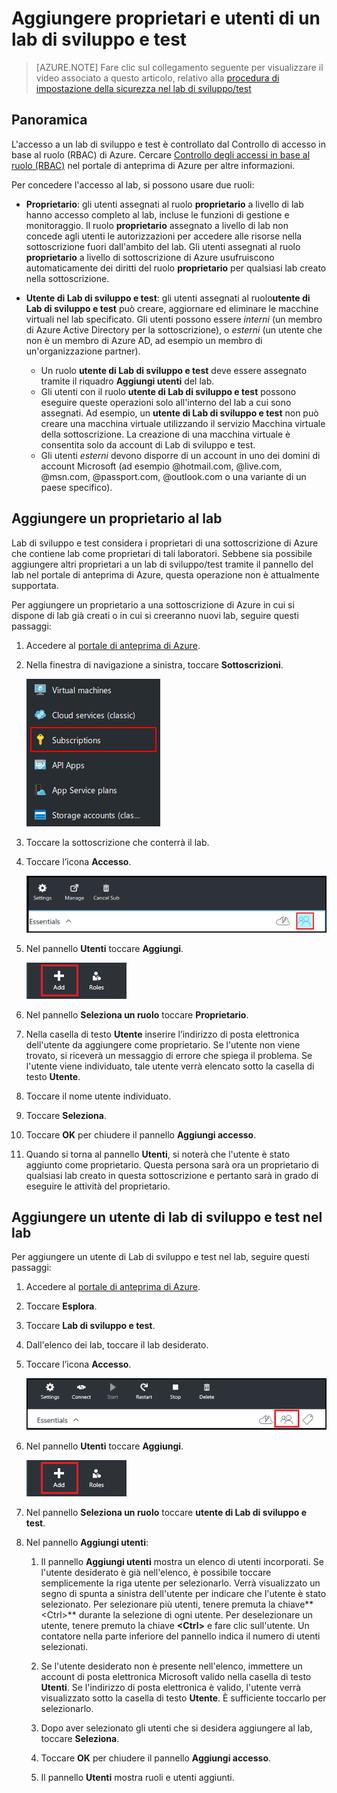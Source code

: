 <properties
	pageTitle="Aggiungere proprietari e utenti di un lab di sviluppo/test | Microsoft Azure"
	description="Aggiungere in modo sicuro un utente che non è incluso nella sottoscrizione del lab di sviluppo/test di Azure."
	services="devtest-lab,virtual-machines"
	documentationCenter="na"
	authors="tomarcher"
	manager="douge"
	editor=""/>

<tags
	ms.service="devtest-lab"
	ms.workload="na"
	ms.tgt_pltfrm="na"
	ms.devlang="na"
	ms.topic="article"
	ms.date="04/18/2016"
	ms.author="tarcher"/>

# Aggiungere proprietari e utenti di un lab di sviluppo e test

> [AZURE.NOTE] Fare clic sul collegamento seguente per visualizzare il video associato a questo articolo, relativo alla [procedura di impostazione della sicurezza nel lab di sviluppo/test](/documentation/videos/how-to-set-security-in-your-devtest-lab)

## Panoramica

L'accesso a un lab di sviluppo e test è controllato dal Controllo di accesso in base al ruolo (RBAC) di Azure. Cercare [Controllo degli accessi in base al ruolo (RBAC)](https://azure.microsoft.com/searchresults?query=Role%20Based%20Access%20Control%20%28RBAC%29) nel portale di anteprima di Azure per altre informazioni.

Per concedere l'accesso al lab, si possono usare due ruoli:

 - **Proprietario**: gli utenti assegnati al ruolo **proprietario** a livello di lab hanno accesso completo al lab, incluse le funzioni di gestione e monitoraggio. Il ruolo **proprietario** assegnato a livello di lab non concede agli utenti le autorizzazioni per accedere alle risorse nella sottoscrizione fuori dall'ambito del lab. Gli utenti assegnati al ruolo **proprietario** a livello di sottoscrizione di Azure usufruiscono automaticamente dei diritti del ruolo **proprietario** per qualsiasi lab creato nella sottoscrizione.

 -  **Utente di Lab di sviluppo e test**: gli utenti assegnati al ruolo**utente di Lab di sviluppo e test** può creare, aggiornare ed eliminare le macchine virtuali nel lab specificato. Gli utenti possono essere *interni* (un membro di Azure Active Directory per la sottoscrizione), o *esterni* (un utente che non è un membro di Azure AD, ad esempio un membro di un'organizzazione partner).
	-  Un ruolo **utente di Lab di sviluppo e test** deve essere assegnato tramite il riquadro **Aggiungi utenti** del lab.
	-  Gli utenti con il ruolo **utente di Lab di sviluppo e test** possono eseguire queste operazioni solo all'interno del lab a cui sono assegnati. Ad esempio, un **utente di Lab di sviluppo e test** non può creare una macchina virtuale utilizzando il servizio Macchina virtuale della sottoscrizione. La creazione di una macchina virtuale è consentita solo da account di Lab di sviluppo e test.
	- Gli utenti *esterni* devono disporre di un account in uno dei domini di account Microsoft (ad esempio @hotmail.com, @live.com, @msn.com, @passport.com, @outlook.com o una variante di un paese specifico).

## Aggiungere un proprietario al lab

Lab di sviluppo e test considera i proprietari di una sottoscrizione di Azure che contiene lab come proprietari di tali laboratori. Sebbene sia possibile aggiungere altri proprietari a un lab di sviluppo/test tramite il pannello del lab nel portale di anteprima di Azure, questa operazione non è attualmente supportata.

Per aggiungere un proprietario a una sottoscrizione di Azure in cui si dispone di lab già creati o in cui si creeranno nuovi lab, seguire questi passaggi:

1. Accedere al [portale di anteprima di Azure](https://portal.azure.com).

1. Nella finestra di navigazione a sinistra, toccare **Sottoscrizioni**.

	![Collegamento a sottoscrizioni](./media/devtest-lab-add-devtest-user/subscriptions.png)
	
1. Toccare la sottoscrizione che conterrà il lab.

1. Toccare l’icona **Accesso**.

	![Utenti di accesso](./media/devtest-lab-add-devtest-user/access-users.png)

1. Nel pannello **Utenti** toccare **Aggiungi**.

	![Add user](./media/devtest-lab-add-devtest-user/devtest-users-blade.png)

1. Nel pannello **Seleziona un ruolo** toccare **Proprietario**.

1. Nella casella di testo **Utente** inserire l’indirizzo di posta elettronica dell'utente da aggiungere come proprietario. Se l'utente non viene trovato, si riceverà un messaggio di errore che spiega il problema. Se l'utente viene individuato, tale utente verrà elencato sotto la casella di testo **Utente**.

1. Toccare il nome utente individuato.

1. Toccare **Seleziona**.

1. Toccare **OK** per chiudere il pannello **Aggiungi accesso**.

1. Quando si torna al pannello **Utenti**, si noterà che l'utente è stato aggiunto come proprietario. Questa persona sarà ora un proprietario di qualsiasi lab creato in questa sottoscrizione e pertanto sarà in grado di eseguire le attività del proprietario.

## Aggiungere un utente di lab di sviluppo e test nel lab

Per aggiungere un utente di Lab di sviluppo e test nel lab, seguire questi passaggi:

1. Accedere al [portale di anteprima di Azure](https://portal.azure.com).

1. Toccare **Esplora**.

1. Toccare **Lab di sviluppo e test**.

1. Dall'elenco dei lab, toccare il lab desiderato.

1. Toccare l’icona **Accesso**.

	![Accesso utente](./media/devtest-lab-add-devtest-user/devtest-lab-home-blade.png)

1. Nel pannello **Utenti** toccare **Aggiungi**.

	![Add user](./media/devtest-lab-add-devtest-user/devtest-users-blade.png)

1. Nel pannello **Seleziona un ruolo** toccare **utente di Lab di sviluppo e test**.

1. Nel pannello **Aggiungi utenti**:

	1. Il pannello **Aggiungi utenti** mostra un elenco di utenti incorporati. Se l'utente desiderato è già nell'elenco, è possibile toccare semplicemente la riga utente per selezionarlo. Verrà visualizzato un segno di spunta a sinistra dell'utente per indicare che l'utente è stato selezionato. Per selezionare più utenti, tenere premuta la chiave**&lt;Ctrl>** durante la selezione di ogni utente. Per deselezionare un utente, tenere premuto la chiave **&lt;Ctrl>** e fare clic sull'utente. Un contatore nella parte inferiore del pannello indica il numero di utenti selezionati.

	1. Se l'utente desiderato non è presente nell'elenco, immettere un account di posta elettronica Microsoft valido nella casella di testo **Utenti**. Se l'indirizzo di posta elettronica è valido, l'utente verrà visualizzato sotto la casella di testo **Utente**. È sufficiente toccarlo per selezionarlo.

	1. Dopo aver selezionato gli utenti che si desidera aggiungere al lab, toccare **Seleziona**.

	1. Toccare **OK** per chiudere il pannello **Aggiungi accesso**.

	1. Il pannello **Utenti** mostra ruoli e utenti aggiunti.

<!---HONumber=AcomDC_0420_2016-->
